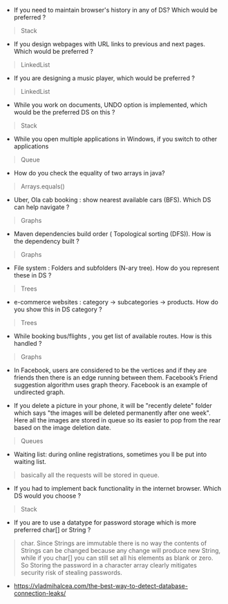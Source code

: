 - If you need to maintain browser's history in any of DS? Which would be preferred ?
> Stack

- If you design webpages with URL links to previous and next pages. Which would be preferred ?
> LinkedList

- If you are designing a music player, which would be preferred ?
> LinkedList

- While you work on documents, UNDO option is implemented, which would be the preferred DS on this ?
> Stack

- While you open multiple applications in Windows, if you switch to other applications
> Queue

- How do you check the equality of two arrays in java?
> Arrays.equals()

- Uber, Ola cab booking : show nearest available cars (BFS). Which DS can help navigate ?
> Graphs

- Maven dependencies build order ( Topological sorting (DFS)). How is the dependency built ?
> Graphs

- File system : Folders and subfolders (N-ary tree). How do you represent these in DS ?
> Trees

- e-commerce websites : category -> subcategories -> products. How do you show this in DS category ?
> Trees

- While booking bus/flights , you get list of available routes. How is this handled ?
> Graphs

- In Facebook, users are considered to be the vertices and if they are friends then there is an edge running between them. 
Facebook’s Friend suggestion algorithm uses graph theory. 
Facebook is an example of undirected graph.

- If you delete a picture in your phone, it will be "recently delete" folder which says "the images will be deleted permanently after one week".
 Here all the images are stored in queue so its easier to pop from the rear based on the image deletion date.
> Queues

- Waiting list: during online registrations, sometimes you ll be put into waiting list. 
> basically all the requests will be stored in queue.

- If you had to implement back functionality in the internet browser. Which DS would you choose ?
> Stack

- If you are to use a datatype for password storage which is more preferred char[] or String ?
> char. Since Strings are immutable there is no way the contents of Strings can be changed because any change will produce new String,
  while if you char[] you can still set all his elements as blank or zero. 
  So Storing the password in a character array clearly mitigates security risk of stealing passwords.

- https://vladmihalcea.com/the-best-way-to-detect-database-connection-leaks/